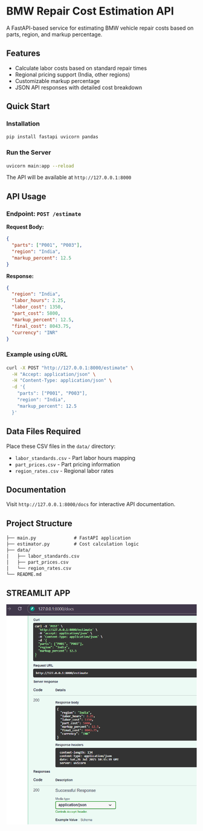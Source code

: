# BMW Repair Cost Estimation API

A FastAPI-based service for estimating BMW vehicle repair costs based on parts, region, and markup percentage.

## Features

- Calculate labor costs based on standard repair times
- Regional pricing support (India, other regions)
- Customizable markup percentage
- JSON API responses with detailed cost breakdown

## Quick Start

### Installation

```bash
pip install fastapi uvicorn pandas
```

### Run the Server

```bash
uvicorn main:app --reload
```

The API will be available at `http://127.0.0.1:8000`

## API Usage

### Endpoint: `POST /estimate`

**Request Body:**
```json
{
  "parts": ["P001", "P003"],
  "region": "India",
  "markup_percent": 12.5
}
```

**Response:**
```json
{
  "region": "India",
  "labor_hours": 2.25,
  "labor_cost": 1350,
  "part_cost": 5800,
  "markup_percent": 12.5,
  "final_cost": 8043.75,
  "currency": "INR"
}
```

### Example using cURL

```bash
curl -X POST "http://127.0.0.1:8000/estimate" \
  -H "Accept: application/json" \
  -H "Content-Type: application/json" \
  -d '{
    "parts": ["P001", "P003"],
    "region": "India",
    "markup_percent": 12.5
  }'
```

## Data Files Required

Place these CSV files in the `data/` directory:

- `labor_standards.csv` - Part labor hours mapping
- `part_prices.csv` - Part pricing information
- `region_rates.csv` - Regional labor rates

## Documentation

Visit `http://127.0.0.1:8000/docs` for interactive API documentation.

## Project Structure

```
├── main.py              # FastAPI application
├── estimator.py         # Cost calculation logic
├── data/
│   ├── labor_standards.csv
│   ├── part_prices.csv
│   └── region_rates.csv
└── README.md
```

## STREAMLIT APP

![Fast Api](media/Fatapi.png)